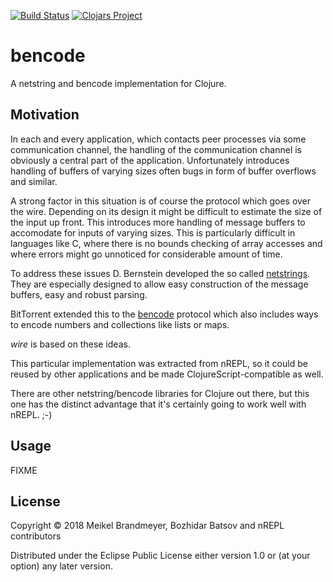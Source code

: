 [![Build Status](https://travis-ci.org/nrepl/bencode.svg?branch=master)](https://travis-ci.org/nrepl/bencode)
[![Clojars Project](https://img.shields.io/clojars/v/nrepl/bencode.svg)](https://clojars.org/nrepl/bencode)

# bencode

A netstring and bencode implementation for Clojure.

## Motivation

In each and every application, which contacts peer processes via some
communication channel, the handling of the communication channel is
obviously a central part of the application. Unfortunately introduces
handling of buffers of varying sizes often bugs in form of buffer
overflows and similar.

A strong factor in this situation is of course the protocol which goes
over the wire. Depending on its design it might be difficult to estimate
the size of the input up front. This introduces more handling of message
buffers to accomodate for inputs of varying sizes. This is particularly
difficult in languages like C, where there is no bounds checking of array
accesses and where errors might go unnoticed for considerable amount of
time.

To address these issues D. Bernstein developed the so called
[netstrings][net]. They are especially designed to allow easy construction
of the message buffers, easy and robust parsing.

BitTorrent extended this to the [bencode][bc] protocol which also
includes ways to encode numbers and collections like lists or maps.

*wire* is based on these ideas.

[net]: http://cr.yp.to/proto/netstrings.txt
[bc]:  http://wiki.theory.org/BitTorrentSpecification#Bencoding

This particular implementation was extracted from nREPL, so it could be reused by other
applications and be made ClojureScript-compatible as well.

There are other netstring/bencode libraries for Clojure out there, but this one has
the distinct advantage that it's certainly going to work well with nREPL. ;-)

## Usage

FIXME

## License

Copyright © 2018 Meikel Brandmeyer, Bozhidar Batsov and nREPL contributors

Distributed under the Eclipse Public License either version 1.0 or (at
your option) any later version.
